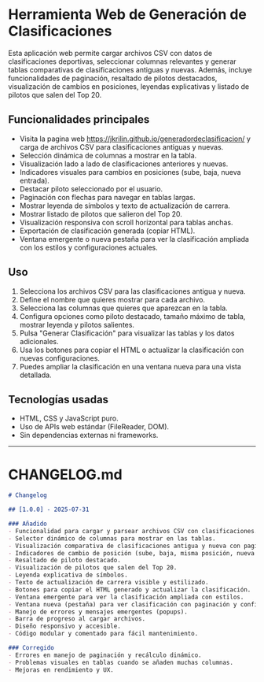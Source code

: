 # Herramienta Web de Generación de Clasificaciones

Esta aplicación web permite cargar archivos CSV con datos de clasificaciones deportivas, seleccionar columnas relevantes y generar tablas comparativas de clasificaciones antiguas y nuevas. Además, incluye funcionalidades de paginación, resaltado de pilotos destacados, visualización de cambios en posiciones, leyendas explicativas y listado de pilotos que salen del Top 20.

## Funcionalidades principales

- Visita la pagina web https://jkrilin.github.io/generadordeclasificacion/ y carga de archivos CSV para clasificaciones antiguas y nuevas.
- Selección dinámica de columnas a mostrar en la tabla.
- Visualización lado a lado de clasificaciones anteriores y nuevas.
- Indicadores visuales para cambios en posiciones (sube, baja, nueva entrada).
- Destacar piloto seleccionado por el usuario.
- Paginación con flechas para navegar en tablas largas.
- Mostrar leyenda de símbolos y texto de actualización de carrera.
- Mostrar listado de pilotos que salieron del Top 20.
- Visualización responsiva con scroll horizontal para tablas anchas.
- Exportación de clasificación generada (copiar HTML).
- Ventana emergente o nueva pestaña para ver la clasificación ampliada con los estilos y configuraciones actuales.

## Uso

1. Selecciona los archivos CSV para las clasificaciones antigua y nueva.
2. Define el nombre que quieres mostrar para cada archivo.
3. Selecciona las columnas que quieres que aparezcan en la tabla.
4. Configura opciones como piloto destacado, tamaño máximo de tabla, mostrar leyenda y pilotos salientes.
5. Pulsa "Generar Clasificación" para visualizar las tablas y los datos adicionales.
6. Usa los botones para copiar el HTML o actualizar la clasificación con nuevas configuraciones.
7. Puedes ampliar la clasificación en una ventana nueva para una vista detallada.

## Tecnologías usadas

- HTML, CSS y JavaScript puro.
- Uso de APIs web estándar (FileReader, DOM).
- Sin dependencias externas ni frameworks.

---

# CHANGELOG.md

```markdown
# Changelog

## [1.0.0] - 2025-07-31

### Añadido
- Funcionalidad para cargar y parsear archivos CSV con clasificaciones.
- Selector dinámico de columnas para mostrar en las tablas.
- Visualización comparativa de clasificaciones antigua y nueva con paginación.
- Indicadores de cambio de posición (sube, baja, misma posición, nueva entrada).
- Resaltado de piloto destacado.
- Visualización de pilotos que salen del Top 20.
- Leyenda explicativa de símbolos.
- Texto de actualización de carrera visible y estilizado.
- Botones para copiar el HTML generado y actualizar la clasificación.
- Ventana emergente para ver la clasificación ampliada con estilos.
- Ventana nueva (pestaña) para ver clasificación con paginación y configuración actual.
- Manejo de errores y mensajes emergentes (popups).
- Barra de progreso al cargar archivos.
- Diseño responsivo y accesible.
- Código modular y comentado para fácil mantenimiento.

### Corregido
- Errores en manejo de paginación y recálculo dinámico.
- Problemas visuales en tablas cuando se añaden muchas columnas.
- Mejoras en rendimiento y UX.

